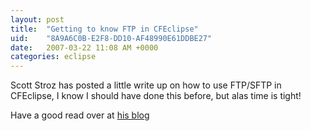 ```yaml
---
layout: post
title:  "Getting to know FTP in CFEclipse"
uid:	"8A9A6C0B-E2F8-DD10-AF48990E61DDBE27"
date:   2007-03-22 11:08 AM +0000
categories: eclipse
---
```

Scott Stroz has posted a little write up on how to use FTP/SFTP in CFEclipse, I know I should have done this before, but alas time is tight!

Have a good read over at <a href="http://www.boyzoid.com/blog/index.cfm/2007/3/21/Using-FTP-from-inside-CFEclipse">his blog</a>